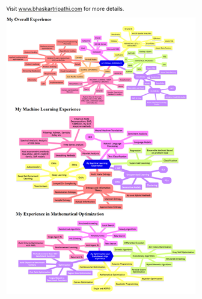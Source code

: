 Visit www.bhaskartripathi.com for more details.

[![Output image](skillset.png)](https://github.com/bhaskatripathi/bhaskartripathi/blob/main/skillset.png)

 
